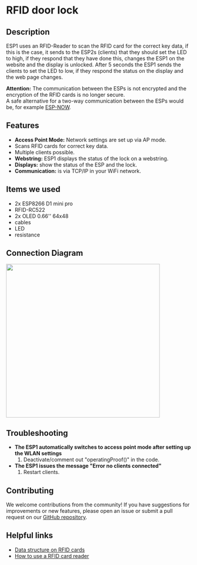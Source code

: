 # RFID door lock


## Description
ESP1 uses an RFID-Reader to scan the RFID card for the correct key data, if this is the case, it sends to the ESP2s (clients) that they should set the LED to high, if they respond that they have done this, changes the ESP1 on the website and the display is unlocked. After 5 seconds the ESP1 sends the clients to set the LED to low, if they respond the status on the display and the web page changes.  

**Attention:** The communication between the ESPs is not encrypted and the encryption of the RFID cards is no longer secure. <br/>
A safe alternative for a two-way communication between the ESPs would be, for example [ESP-NOW](https://www.electronicwings.com/nodemcu/esp-now-two-way-communication-for-esp8266-nodemcu-).


## Features 
- **Access Point Mode:** Network settings are set up via AP mode.
- Scans RFID cards for correct key data.
- Multiple clients possible.
- **Webstring:** ESP1 displays the status of the lock on a webstring.
- **Displays:** show the status of the ESP and the lock.
- **Communication:** is via TCP/IP in your WiFi network.


## Items we used
- 2x ESP8266 D1 mini pro
- RFID-RC522
- 2x OLED 0.66'' 64x48
- cables
- LED
- resistance


## Connection Diagram
<img width="419" src="https://github.com/GalacticCodeGambit/Tuerschloss-RFID/assets/150372421/607786e3-a26c-4ede-8bcb-3764e9ef0c5a">


## Troubleshooting
- **The ESP1 automatically switches to access point mode after setting up the WLAN settings**
  1. Deactivate/comment out "operatingProof()" in the code.
- **The ESP1 issues the message "Error no clients connected"**
  1. Restart clients.
   

## Contributing
We welcome contributions from the community! If you have suggestions for improvements or new features, please open an issue or submit a pull request on our [GitHub repository](https://github.com/GalacticCodeGambit/RFID-door-lock).


## Helpful links
- [Data structure on RFID cards](https://arduino-projekte.webnode.at/meine-projekte/zugangskontrolle-mit-rfid/tag-speicher-lesen/#:~:text=Die%2016-Byte%20gro%C3%9Fen%20Datenb%C3%B6cke,k%C3%B6nnen%20je%20einen%20Zahlenwert%20enthalten.)
- [How to use a RFID card reader](https://www.youtube.com/watch?v=hxSQmTkIGAs)

